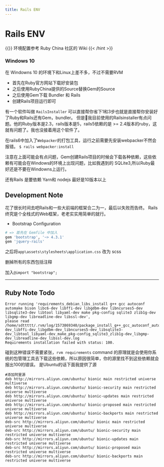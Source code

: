 ```yaml
---
title: Rails ENV
---
```


# Rails ENV


{{<hint info>}}
 环境配置参考 Ruby China 社区的 Wiki
 {{< /hint >}}

### Windows 10

在 Windowns 10 的环境下和Linux上差不多，不过不需要RVM
- 首先在Ruby官方网站下载好安装包
- 之后使用RubyChina提供的Source替换Gem的Source
- 之后使用Gem下载 Bundler 和 Rails
- 创建Rails项目运行即可

有一个软件叫做 <code>RailsInstaller</code> 可以直接帮你省下1和3步也就是直接帮你安装好了Ruby和Rails还有Gem，bundler。
但是🙅我目前使用的Railsinstaller有点问题。他的Ruby版本是2.3，rails版本是5，rails5依赖的是 >= 2.4版本的ruby，这就有问题了。我也没接着用这个软件了。

在rails6中加入了<code>Webpacker</code>的打包工具，运行之前需要先安装webpacker不然会报错。 <code>$ rails webpacker:install</code>

注意在上面可能会有点问题，Gem创建Rails项目的时候会下载各种依赖，这些依赖有可能会在Windows的环境上出现问题，比如我遇到的 SQLite3,所以Ruby最好还是不要在Windowns上运行。

还有Rails 是要依赖 Yarn和 nodejs 最好是10版本以上

## Development Note

花了很长时间去吧Rails和一些大前端的框架合二为一，最后以失败而告终。
Rails终究是个全栈式的Web框架，老老实实用简单的就行。

- Bootstrap Configuration

```ruby
# => 首先在 Gemfile 中加入
gem 'bootstrap', '~> 4.3.1'
gem 'jquery-rails'
```
之后将<code>app\assets\stylesheets\application.css</code> 改为 scss

删掉所有的东西包括注释

加入<code>@import "bootstrap";</code>

---

## Ruby Note Todo

```
Error running 'requirements_debian_libs_install g++ gcc autoconf automake bison libc6-dev libffi-dev libgdbm-dev libncurses5-dev libsqlite3-dev libtool libyaml-dev make pkg-config sqlite3 zlib1g-dev libgmp-dev libreadline-dev libssl-dev',
please read /home/sdttttt/.rvm/log/1573869340/package_install_g++_gcc_autoconf_automake_bison_libc6-dev_libffi-dev_libgdbm-dev_libncurses5-dev_libsqlite3-dev_libtool_libyaml-dev_make_pkg-config_sqlite3_zlib1g-dev_libgmp-dev_libreadline-dev_libssl-dev.log
Requirements installation failed with status: 100.
```

碰到这种错误不需要紧张，<code>rvm requirements</code> command 的原理就是会使用你系统的包管理工具去下载这些依赖，所以原因很简单，你的源里找不到这些依赖就会报出100的错误。
是Ubuntu的话下面我提供了源

```
#添加阿里源
deb http://mirrors.aliyun.com/ubuntu/ bionic main restricted universe multiverse
deb http://mirrors.aliyun.com/ubuntu/ bionic-security main restricted universe multiverse
deb http://mirrors.aliyun.com/ubuntu/ bionic-updates main restricted universe multiverse
deb http://mirrors.aliyun.com/ubuntu/ bionic-proposed main restricted universe multiverse
deb http://mirrors.aliyun.com/ubuntu/ bionic-backports main restricted universe multiverse
deb-src http://mirrors.aliyun.com/ubuntu/ bionic main restricted universe multiverse
deb-src http://mirrors.aliyun.com/ubuntu/ bionic-security main restricted universe multiverse
deb-src http://mirrors.aliyun.com/ubuntu/ bionic-updates main restricted universe multiverse
deb-src http://mirrors.aliyun.com/ubuntu/ bionic-proposed main restricted universe multiverse
deb-src http://mirrors.aliyun.com/ubuntu/ bionic-backports main restricted universe multiverse
```
